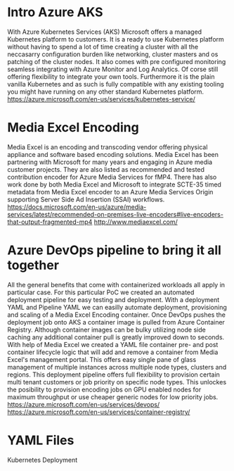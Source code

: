 # Intro Azure AKS
With Azure Kubernetes Services (AKS) Microsoft offers a managed Kubernetes platform to customers. It is a ready to use Kubernetes platform without having to spend a lot of time creating a cluster with all the neccasarry configuration burden like networking, cluster masters and os patching of the cluster nodes. It also comes with pre configured monitoring seamless integrating with Azure Monitor and Log Analytics. Of corse still offering flexibility to integrate your own tools. Furthermore it is the plain vanilla Kubernetes and as such is fully compatible with any existing tooling you might have running on any other standard Kubernetes platform.
https://azure.microsoft.com/en-us/services/kubernetes-service/

# Media Excel Encoding
Media Excel is an encoding and transcoding vendor offering physical appliance and software based encoding solutions. Media Excel has been partnering with Microsoft for many years and engaging in Azure media customer projects. They are also listed as recommended and tested contribution encoder for Azure Media Services for fMP4. There has also work done by both Media Excel and Microsoft to integrate SCTE-35 timed metadata from Media Excel encoder to an Azure Media Services Origin supporting Server Side Ad Insertion (SSAI) workflows. 
https://docs.microsoft.com/en-us/azure/media-services/latest/recommended-on-premises-live-encoders#live-encoders-that-output-fragmented-mp4
http://www.mediaexcel.com/

# Azure DevOps pipeline to bring it all together
All the general benefits that come with containerized workloads all apply in particular case. For this particular PoC we created an automated deployment pipeline for easy testing and deployment. With a deployment YAML and Pipeline YAML we can easilly automate deployment, provisioning and scaling of a Media Excel Encoding container. Once DevOps pushes the deployment job onto AKS a container image is pulled from Azure Container Registry. Although container images can be bulky utilizing node side caching any additional container pull is greatly improved down to seconds. With help of Media Excel we created a YAML file container pre- and post container lifecycle logic that will add and remove a container from Media Excel's management portal. This offers easy single pane of glass management of multiple instances across multiple node types, clusters and regions.
This deployment pipeline offers full flexibility to provision certain multi tenant customers or job priority on specific node types. This unlockes the posibility to provision encoding jobs on GPU enabled nodes for maximum throughput or use cheaper generic nodes for low priority jobs.
https://azure.microsoft.com/en-us/services/devops/
https://azure.microsoft.com/en-us/services/container-registry/

# YAML Files
Kubernetes Deployment
